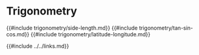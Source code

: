 # Trigonometry

{{#include trigonometry/side-length.md}}
{{#include trigonometry/tan-sin-cos.md}}
{{#include trigonometry/latitude-longitude.md}}

{{#include ../../links.md}}
